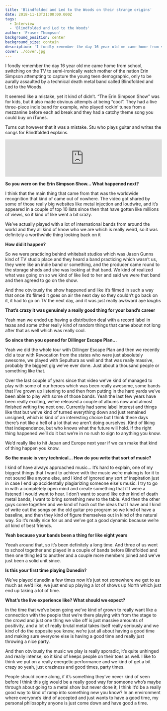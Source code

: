 ```yaml
---
title: 'Blindfolded and Led to the Woods on their strange origins'
date: 2018-11-13T21:00:00.000Z
tags:
  - Interview
  - 'Blindfolded and Led to the Woods'
author: 'Fraser Thompson'
background_position: center
background_size: contain
description: 'I fondly remember the day 16 year old me came home from school, switching on the TV to semi-ironically watch mother of the nation Erin Simpson attempting to capture the young teen demographic, only to be aurally assaulted by a technical death metal band called Blindfolded and Led to the Woods. It seemed like a mistake, yet it kind of didn’t.'
cover: ./cover.jpg
---
```


I fondly remember the day 16 year old me came home from school, switching on the TV to semi-ironically watch mother of the nation Erin Simpson attempting to capture the young teen demographic, only to be aurally assaulted by a technical death metal band called Blindfolded and Led to the Woods.

It seemed like a mistake, yet it kind of didn’t. “The Erin Simpson Show” was for kids, but it also made obvious attempts at being “cool”. They had a live three-piece indie band for example, who played rockin’ tunes from a mezzanine before each ad break and they had a catchy theme song you could buy on iTunes.

Turns out however that it was a mistake. Stu who plays guitar and writes the songs for Blindfolded explains.

<center><iframe style="border: 0; width: 100%; height: 120px;" src="https://bandcamp.com/EmbeddedPlayer/album=943634173/size=large/bgcol=ffffff/linkcol=0687f5/tracklist=false/artwork=small/transparent=true/" seamless><a href="http://balttw.bandcamp.com/album/modern-adoxography">Modern Adoxography by Blindfolded and Led to the Woods</a></iframe></center>

**So you were on the Erin Simpson Show... What happened next?**

I think that the main thing that came from that was the worldwide recognition that kind of came out of nowhere. The video got shared by some of those really big websites like metal injection and loudwire, and it’s appeared in a couple of top 10 lists since then that have gotten like millions of views, so it kind of like went a bit crazy.

We’ve actually played with a lot of international bands from around the world and they all kind of know who we are which is really weird, so it was definitely a worthwhile thing looking back on it

**How did it happen?**

So we were practicing behind whitebait studios which was Jason Gunns kind of TV studio place and they heard a band practicing which wasn’t us, they were like an indie band or something, and the producer came round to the storage sheds and she was looking at that band. We kind of realized what was going on so we kind of like lied to her and said we were that band and then agreed to go on the show.

And thne obviously the show happened and like it’s filmed in such a way that once it’s filmed it goes on air the next day so they couldn’t go back on it, it had to go on TV the next day, and it was just really awkward aye _laughs_

**That’s crazy it was genuinely a really good thing for your band’s career**

Yeah man we ended up having a distribution deal with a record label in texas and some other really kind of random things that came about not long after that as well which was really cool.

**So since then you opened for Dillinger Escape Plan...**

Yeah we did the whole tour with Dillinger Escape Plan and then we recently did a tour with Revocation from the states who were just absolutely awesome, we played with Sepultura as well and that was really massive, probably the biggest gig we’ve ever done. Just about a thousand people or something like that.

Over the last couple of years since that video we’ve kind of managed to play with some of our heroes which was been really awesome, some bands that I’ve grown up listening to and then from putting in the hard yards we’ve been able to play with some of those bands. Yeah the last few years have been really exciting, we’ve released a couple of albums now and almost finished writing the next one. Currently had some label interest and things like that but we’ve kind of turned everything down and just remained unsigned, which is kind of an interesting choice but I think these days there’s not like a hell of a lot that we aren’t doing ourselves. Kind of liking that independence, but who knows what the future will hold. If the right thing happened we’ll do it but we’re in no rush to sign to anything you know.

We’d really like to hit Japan and Europe next year if we can make that kind of thing happen you know.

**So the music is very technical… How do you write that sort of music?**

I kind of have always approached music… It’s hard to explain, one of my biggest things that I want to achieve with the music we’re making is for it to not sound like anyone else, and I kind of ignored any sort of inspiration just in case I end up accidentally plagiarizing someone else's music. I try to go in with a completely open mind and create something that if I were a listened I would want to hear. I don’t want to sound like other kind of death metal bands, I want to bring something new to the table. And then the other guys come together and we kind of hash out the ideas that I have and I kind of write out the songs on the old guitar pro program so we kind of have a baseline, and then they kind of figure themselves out in kind of the natural way. So it’s really nice for us and we’ve got a good dynamic because we’re all kind of best friends.

**Yeah because your bands been a thing for like eight years**

Yeeah around that, so it’s been definitely a long time. And three of us went to school together and played in a couple of bands before Blindfolded and then one thing led to another and a couple more members joined and we’ve just been a solid unit since.

**Is this your first time playing Dunedin?**

We’ve played dunedin a few times now it’s just not somewhere we get to as much as we’d like, we just end up playing a lot of shows up North which just end up taking a lot of time.

**What’s the live experience like? What should we expect?**

In the time that we’ve been going we’ve kind of grown to really want like a connection with the people that we’re there playing with from the stage to the crowd and just one thing we vibe off is just massive amounts of positivity, and a lot of really brutal metal takes itself really seriously and we kind of do the opposite you know, we’re just all about having a good time and making sure everyone else is having a good time and really just throwing a nice party.

And then obviously the music we play is really sporadic, it’s quite unhinged and really intense, so it kind of keeps people on their toes as well. I like to think we put on a really energetic performance and we kind of get a bit crazy so yeah, just craziness and good times, party times.

People should come along, if it’s something they’ve never kind of seen before I think this gig would be a really good way for someone who’s maybe through about going to a metal show but never done it, I think it’d be a really good way to kind of ramp into something new you know? In an environment where everyone’s kind of accepted and just wants to have a good time, my personal philosophy anyone is just come down and have good a time.
